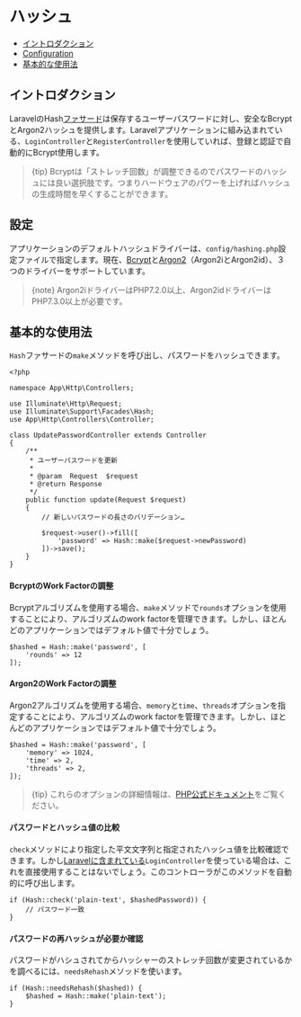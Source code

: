 # ハッシュ

- [イントロダクション](#introduction)
- [Configuration](#configuration)
- [基本的な使用法](#basic-usage)

<a name="introduction"></a>
## イントロダクション

LaravelのHash[ファサード](/docs/{{version}}/facades)は保存するユーザーパスワードに対し、安全なBcryptとArgon2ハッシュを提供します。Laravelアプリケーションに組み込まれている、`LoginController`と`RegisterController`を使用していれば、登録と認証で自動的にBcrypt使用します。

> {tip} Bcryptは「ストレッチ回数」が調整できるのでパスワードのハッシュには良い選択肢です。つまりハードウェアのパワーを上げればハッシュの生成時間を早くすることができます。

<a name="configuration"></a>
## 設定

アプリケーションのデフォルトハッシュドライバーは、`config/hashing.php`設定ファイルで指定します。現在、[Bcrypt](https://en.wikipedia.org/wiki/Bcrypt)と[Argon2](https://en.wikipedia.org/wiki/Argon2)（Argon2iとArgon2id）、３つのドライバーをサポートしています。

> {note} Argon2iドライバーはPHP7.2.0以上、Argon2idドライバーはPHP7.3.0以上が必要です。

<a name="basic-usage"></a>
## 基本的な使用法

`Hash`ファサードの`make`メソッドを呼び出し、パスワードをハッシュできます。

    <?php

    namespace App\Http\Controllers;

    use Illuminate\Http\Request;
    use Illuminate\Support\Facades\Hash;
    use App\Http\Controllers\Controller;

    class UpdatePasswordController extends Controller
    {
        /**
         * ユーザーパスワードを更新
         *
         * @param  Request  $request
         * @return Response
         */
        public function update(Request $request)
        {
            // 新しいパスワードの長さのバリデーション…

            $request->user()->fill([
                'password' => Hash::make($request->newPassword)
            ])->save();
        }
    }

#### BcryptのWork Factorの調整

Bcryptアルゴリズムを使用する場合、`make`メソッドで`rounds`オプションを使用することにより、アルゴリズムのwork factorを管理できます。しかし、ほとんどのアプリケーションではデフォルト値で十分でしょう。

    $hashed = Hash::make('password', [
        'rounds' => 12
    ]);

#### Argon2のWork Factorの調整

Argon2アルゴリズムを使用する場合、`memory`と`time`、`threads`オプションを指定することにより、アルゴリズムのwork factorを管理できます。しかし、ほとんどのアプリケーションではデフォルト値で十分でしょう。

    $hashed = Hash::make('password', [
        'memory' => 1024,
        'time' => 2,
        'threads' => 2,
    ]);

> {tip} これらのオプションの詳細情報は、[PHP公式ドキュメント](https://secure.php.net/manual/ja/function.password-hash.php)をご覧ください。

#### パスワードとハッシュ値の比較

`check`メソッドにより指定した平文文字列と指定されたハッシュ値を比較確認できます。しかし[Laravelに含まれている](/docs/{{version}}/authentication)`LoginController`を使っている場合は、これを直接使用することはないでしょう。このコントローラがこのメソッドを自動的に呼び出します。

    if (Hash::check('plain-text', $hashedPassword)) {
        // パスワード一致
    }

#### パスワードの再ハッシュが必要か確認

パスワードがハシュされてからハッシャーのストレッチ回数が変更されているかを調べるには、`needsRehash`メソッドを使います。

    if (Hash::needsRehash($hashed)) {
        $hashed = Hash::make('plain-text');
    }
